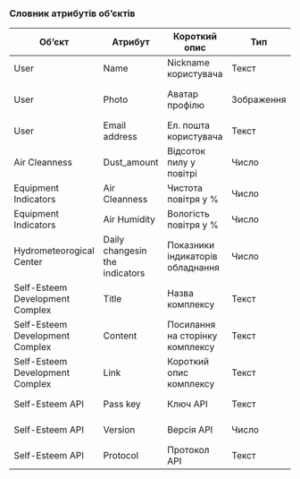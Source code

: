 ### Словник атрибутів об’єктів

|Обʼєкт|Атрибут|Короткий опис|Тип|Обмеження|
|-|-|-|-|-|
|User|Name|Nickname користувача|Текст|Довжина < 30 символи|
|User|Photo|Аватар профілю|Зображення|Розмір зображення < 25 МБ|
|User|Email address|Ел. пошта користувача|Текст|Довжина < 80 символи|
|Air Cleanness|Dust_amount|Відсоток пилу у повітрі|Число|Значення від 0 до 100|
|Equipment Indicators|Air Cleanness|Чистота повітря у %|Число|Значення від 0 до 100|
|Equipment Indicators|Air Humidity|	Вологість повітря у %|Число|	Значення від 0 до 100|
|Hydrometeorogical Center|	Daily changesin the indicators|Показники індикаторів обладнання|Число|Значення від 0 до 100|
|Self-Esteem Development Complex|Title|	Назва комплексу|Текст|Довжина < 40 символи|
|Self-Esteem Development Complex|Content|Посилання на сторінку комплексу|Текст|Довжина < 1500 символи|
|Self-Esteem Development Complex|Link|Короткий опис комплексу|Текст|Довжина < 1500 символи|
|Self-Esteem API|Pass key|Ключ API|Текст|Довжина < 40 символи|
|Self-Esteem API|Version| Версія API|Число|Значення > 0|
|Self-Esteem API|Protocol|Протокол API|Текст|HTTP або HTTPS|

